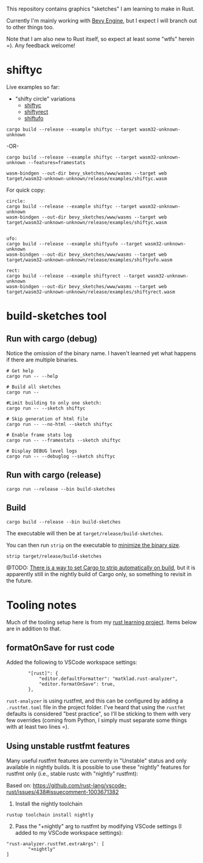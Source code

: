 This repository contains graphics "sketches" I am learning to make in Rust. 

Currently I'm mainly working with [Bevy Engine](https://bevyengine.org), but I expect I will branch out to other things too.

Note that I am also new to Rust itself, so expect at least some "wtfs" herein =). Any feedback welcome! 


# shiftyc

Live examples so far:

* "shifty circle" variations
    * [shiftyc](https://irfanbaig.com/shiftyc.html)
    * [shiftyrect](https://irfanbaig.com/shiftyrect.html)
    * [shiftufo](https://irfanbaig.com/shiftyufo.html)


```
cargo build --release --example shiftyc --target wasm32-unknown-unknown
```

-OR-

```
cargo build --release --example shiftyc --target wasm32-unknown-unknown --features=framestats
```


```
wasm-bindgen --out-dir bevy_sketches/www/wasms --target web target/wasm32-unknown-unknown/release/examples/shiftyc.wasm
```

For quick copy:

```
circle:
cargo build --release --example shiftyc --target wasm32-unknown-unknown
wasm-bindgen --out-dir bevy_sketches/www/wasms --target web target/wasm32-unknown-unknown/release/examples/shiftyc.wasm


ufo:
cargo build --release --example shiftyufo --target wasm32-unknown-unknown
wasm-bindgen --out-dir bevy_sketches/www/wasms --target web target/wasm32-unknown-unknown/release/examples/shiftyufo.wasm

rect:
cargo build --release --example shiftyrect --target wasm32-unknown-unknown
wasm-bindgen --out-dir bevy_sketches/www/wasms --target web target/wasm32-unknown-unknown/release/examples/shiftyrect.wasm
```


# build-sketches tool

## Run with cargo (debug)

Notice the omission of the binary name. I haven't learned yet what happens if there are multiple binaries.

```
# Get help
cargo run -- --help

# Build all sketches
cargo run -- 

#Limit building to only one sketch:
cargo run -- --sketch shiftyc

# Skip generation of html file
cargo run -- --no-html --sketch shiftyc

# Enable frame stats log
cargo run -- --framestats --sketch shiftyc

# Display DEBUG level logs
cargo run -- --debuglog --sketch shiftyc
```

## Run with cargo (release)

```
cargo run --release --bin build-sketches
```

## Build

```
cargo build --release --bin build-sketches
```

The executable will then be at `target/release/build-sketches`.

You can then run `strip` on the executable to [minimize the binary size](https://github.com/johnthagen/min-sized-rust). 


```
strip target/release/build-sketches
```

@TODO: [There is a way to set Cargo to strip automatically on build](https://doc.rust-lang.org/cargo/reference/unstable.html#profile-strip-option), but it is apparently still in the nightly build of Cargo only, so something to revisit in the future. 


# Tooling notes

Much of the tooling setup here is from my [rust learning project](https://github.com/riverfr0zen/riverfr0zen-learns-rust). Items below are in addition to that.


## formatOnSave for rust code

Added the following to VSCode workspace settings:

```
		"[rust]": {
			"editor.defaultFormatter": "matklad.rust-analyzer",
			"editor.formatOnSave": true,
		},
```

`rust-analyzer` is using rustfmt, and this can be configured by adding a `.rustfmt.toml` file in the project folder. I've heard that using the `rustfmt` defaults is considered "best practice", so I'll be sticking to them with very few overrides (coming from Python, I simply must separate some things with at least two lines =).


## Using unstable rustfmt features

Many useful rustfmt features are currently in "Unstable" status and only available in nightly builds. It is possible to use these "nightly" features for rustfmt only (i.e., stable rustc with "nightly" rustfmt):

Based on: https://github.com/rust-lang/vscode-rust/issues/438#issuecomment-1003671382


1. Install the nightly toolchain

`rustup toolchain install nightly`

2. Pass the "+nightly" arg to rustfmt by modifying VSCode settings (I added to my VSCode workspace settings):

```
"rust-analyzer.rustfmt.extraArgs": [
        "+nightly"
]
```

